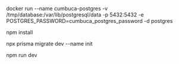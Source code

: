docker run --name cumbuca-postgres -v /tmp/database:/var/lib/postgresql/data -p 5432:5432 -e POSTGRES_PASSWORD=cumbuca_postgres_password -d postgres

npm install

npx prisma migrate dev --name init

npm run dev
